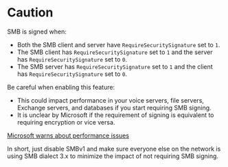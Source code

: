 
# Caution

SMB is signed when:

- Both the SMB client and server have `RequireSecuritySignature` set to `1`.
- The SMB client has `RequireSecuritySignature` set to `1` and the server has `RequireSecuritySignature` set to `0`.
- The SMB server has `RequireSecuritySignature` set to `1` and the client has `RequireSecuritySignature` set to `0`.

Be careful when enabling this feature:
- This could impact performance in your voice servers, file servers, Exchange servers, and databases if you start requiring SMB signing.
- It is unclear by Microsoft if the requirement of signing is equivalent to requiring encryption or vice versa.

[Microsoft warns about performance issues](https://learn.microsoft.com/en-us/troubleshoot/windows-server/networking/reduced-performance-after-smb-encryption-signing)

In short, just disable SMBv1 and make sure everyone else on the network is using SMB dialect 3.x to minimize the impact of not requiring SMB signing.

